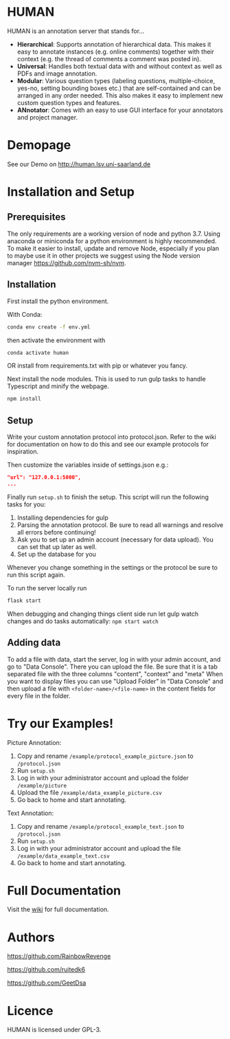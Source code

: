 # HUMAN
HUMAN is an annotation server that stands for...
* **Hierarchical**: Supports annotation of hierarchical data. This makes it easy to annotate instances (e.g. online comments) together with their context (e.g. the thread of comments a comment was posted in).
* **Universal**: Handles both textual data with and without context as well as PDFs and image annotation.
* **Modular**: Various question types (labeling questions, multiple-choice, yes-no, setting bounding boxes etc.) that are self-contained and can be arranged in any order needed. This also makes it easy to implement new custom question types and features.
* **ANnotator**: Comes with an easy to use GUI interface for your annotators and project manager.

# Demopage
See our Demo on http://human.lsv.uni-saarland.de

# Installation and Setup

## Prerequisites
The only requirements are a working version of node and python 3.7. Using anaconda or miniconda for a python environment is highly recommended.
To make it easier to install, update and remove Node, especially if you plan to maybe use it in other projects we suggest using the Node version manager https://github.com/nvm-sh/nvm.

## Installation
First install the python environment.

With Conda:

```sh
conda env create -f env.yml
```

then activate the environment with 
 ```sh
 conda activate human
 ```

OR install from requirements.txt with pip or whatever you fancy.

Next install the node modules. This is used to run gulp tasks to handle Typescript and minify the webpage.

```sh
npm install
```

## Setup

Write your custom annotation protocol into protocol.json. Refer to the wiki for documentation on how to do this and see our example protocols for inspiration.

Then customize the variables inside of settings.json e.g.:

```json
"url": "127.0.0.1:5000",
...
```

Finally run ```setup.sh``` to finish the setup. This script will run the following tasks for you: 
1. Installing dependencies for gulp 
2. Parsing the annotation protocol. Be sure to read all warnings and resolve all errors before continuing!
3. Ask you to set up an admin account (necessary for data upload). You can set that up later as well. 
4. Set up the database for you

Whenever you change something in the settings or the protocol be sure to run this script again.

To run the server locally run 
```sh
flask start
```

When debugging and changing things client side run let gulp watch changes and do tasks automatically: ```npm start watch```


## Adding data
To add a file with data, start the server, log in with your admin account, and go to "Data Console". There you can upload the file.
Be sure that it is a tab separated file with the three columns "content", "context" and "meta"
When you want to display files you can use "Upload Folder" in "Data Console" and then upload a file with ```<folder-name>/<file-name>``` in the content fields for every file in the folder.

# Try our Examples!

Picture Annotation:

1. Copy and rename ```/example/protocol_example_picture.json``` to ```/protocol.json```
2. Run ```setup.sh```
3. Log in with your administrator account and upload the folder ```/example/picture```
4. Upload the file ```/example/data_example_picture.csv```
5. Go back to home and start annotating.

Text Annotation:

1. Copy and rename ```/example/protocol_example_text.json``` to ```/protocol.json```
2. Run ```setup.sh```
4. Log in with your administrator account and upload the file ```/example/data_example_text.csv```
5. Go back to home and start annotating.


# Full Documentation

Visit the [wiki](https://github.com/uds-lsv/human/wiki) for full documentation.

# Authors

https://github.com/RainbowRevenge

https://github.com/ruitedk6

https://github.com/GeetDsa

# Licence
HUMAN is licensed under GPL-3.
